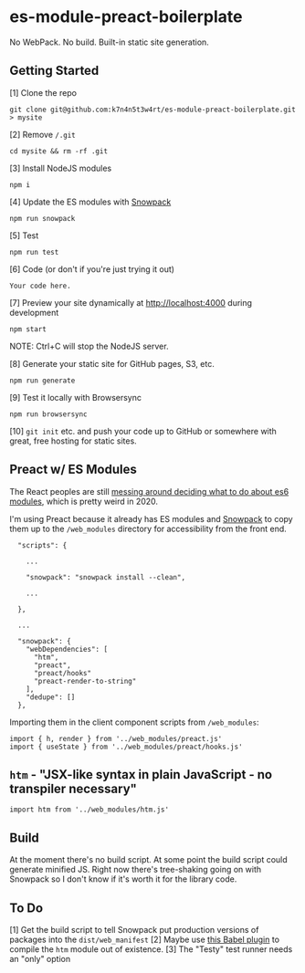 # es-module-preact-boilerplate

No WebPack. No build. Built-in static site generation.

## Getting Started

[1] Clone the repo

```
git clone git@github.com:k7n4n5t3w4rt/es-module-preact-boilerplate.git > mysite
```

[2] Remove `/.git`

```
cd mysite && rm -rf .git
```

[3] Install NodeJS modules

```
npm i
```

[4] Update the ES modules with [Snowpack](https://www.snowpack.dev/)

```
npm run snowpack
```

[5] Test

```
npm run test
```

[6] Code (or don't if you're just trying it out)

```
Your code here.
```

[7] Preview your site dynamically at <http://localhost:4000> during development

```
npm start
```

NOTE: Ctrl+C will stop the NodeJS server.

[8] Generate your static site for GitHub pages, S3, etc.

```
npm run generate
```

[9] Test it locally with Browsersync

```
npm run browsersync
```

[10] `git init` etc. and push your code up to GitHub or somewhere with great, free hosting for static sites.


## Preact w/ ES Modules

The React peoples are still [messing around deciding what to do about es6 modules](https://github.com/facebook/react/issues/11503), which is pretty weird in 2020.

I'm using Preact because it already has ES modules and [Snowpack](https://www.snowpack.dev/) to copy them up to the `/web_modules` directory for accessibility from the front end.

```
  "scripts": {

	...

    "snowpack": "snowpack install --clean",

	...

  },

  ...

  "snowpack": {
    "webDependencies": [
      "htm",
      "preact",
      "preact/hooks"
	  "preact-render-to-string"
    ],
    "dedupe": []
  },
```

Importing them in the client component scripts from `/web_modules`:

```
import { h, render } from '../web_modules/preact.js'
import { useState } from '../web_modules/preact/hooks.js'
```

## `htm` - "JSX-like syntax in plain JavaScript - no transpiler necessary"

```
import htm from '../web_modules/htm.js'
```

## Build

At the moment there's no build script. At some point the build script could generate minified JS. Right now there's tree-shaking going on with Snowpack so I don't know if it's worth it for the library code.

## To Do

[1] Get the build script to tell Snowpack put production versions of packages into the `dist/web_manifest`
[2] Maybe use [this Babel plugin](https://github.com/developit/htm/tree/master/packages/babel-plugin-htm) to compile the `htm` module out of existence.
[3] The "Testy" test runner needs an "only" option

